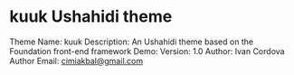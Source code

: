 kuuk Ushahidi theme
===================

Theme Name: kuuk
Description: An Ushahidi theme based on the Foundation front-end framework
Demo: 
Version: 1.0
Author: Ivan Cordova
Author Email: cimiakbal@gmail.com